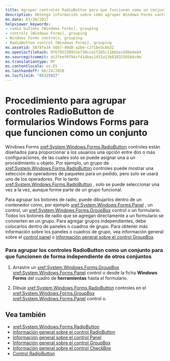 ```yaml
---
title: Agrupar controles RadioButton para que funcionen como un conjunto
description: Obtenga información sobre cómo agrupar Windows Forms controles RadioButton para que funcionen de forma independiente de otros conjuntos.
ms.date: 03/30/2017
helpviewer_keywords:
- radio buttons [Windows Forms], grouping
- controls [Windows Forms], grouping
- Windows Forms controls, grouping
- RadioButton control [Windows Forms], grouping
ms.assetid: 58f8fe34-50b7-49d8-a2be-c271be3c6b32
ms.openlocfilehash: 9f6795330922e739cca1f2b5c11bb2ec68bb4e84
ms.sourcegitcommit: dc2feef0794cf41dbac1451a13b8183258566c0e
ms.translationtype: MT
ms.contentlocale: es-ES
ms.lasthandoff: 06/24/2020
ms.locfileid: "85325927"
---
```

# <a name="how-to-group-windows-forms-radiobutton-controls-to-function-as-a-set"></a>Procedimiento para agrupar controles RadioButton de formularios Windows Forms para que funcionen como un conjunto
Windows Forms <xref:System.Windows.Forms.RadioButton> controles están diseñados para proporcionar a los usuarios una opción entre dos o más configuraciones, de las cuales solo se puede asignar una a un procedimiento u objeto. Por ejemplo, un grupo de <xref:System.Windows.Forms.RadioButton> controles puede mostrar una selección de operadores de paquetes para un pedido, pero solo se usará uno de los operadores. Por lo tanto <xref:System.Windows.Forms.RadioButton> , solo se puede seleccionar una vez a la vez, aunque forme parte de un grupo funcional.  
  
 Para agrupar los botones de radio, puede dibujarlos dentro de un contenedor como, por ejemplo <xref:System.Windows.Forms.Panel> , un control, un <xref:System.Windows.Forms.GroupBox> control o un formulario. Todos los botones de radio que se agregan directamente a un formulario se convierten en un grupo. Para agregar grupos independientes, debe colocarlos dentro de paneles o cuadros de grupo. Para obtener más información sobre los paneles o cuadros de grupo, vea información general sobre el [control panel](panel-control-overview-windows-forms.md) o [información general sobre el control GroupBox](groupbox-control-overview-windows-forms.md).  
  
### <a name="to-group-radiobutton-controls-as-a-set-to-function-independently-of-other-sets"></a>Para agrupar los controles RadioButton como un conjunto para que funcionen de forma independiente de otros conjuntos  
  
1. Arrastre un <xref:System.Windows.Forms.GroupBox> <xref:System.Windows.Forms.Panel> control o desde la ficha **Windows Forms** del cuadro de **herramientas** hasta el formulario.  
  
2. Dibuje <xref:System.Windows.Forms.RadioButton> controles en el <xref:System.Windows.Forms.GroupBox> <xref:System.Windows.Forms.Panel> control o.  
  
## <a name="see-also"></a>Vea también

- <xref:System.Windows.Forms.RadioButton>
- [Información general sobre el control RadioButton](radiobutton-control-overview-windows-forms.md)
- [Información general sobre el control Panel](panel-control-overview-windows-forms.md)
- [Información general sobre el control GroupBox](groupbox-control-overview-windows-forms.md)
- [Información general sobre el control CheckBox](checkbox-control-overview-windows-forms.md)
- [Control RadioButton](radiobutton-control-windows-forms.md)
